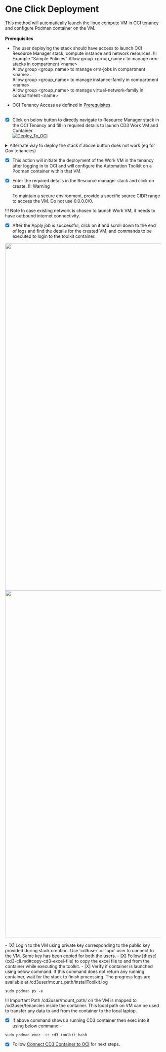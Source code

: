 # **One Click Deployment**

This method will automatically launch the linux compute VM in OCI tenancy and configure Podman container on the VM.
<br><br>
**Prerequisites**

* The user deploying the stack should have access to launch OCI Resource Manager stack, compute instance and network resources.
!!! Example "Sample Policies"
    Allow group <group_name\> to manage orm-stacks in compartment <name\>  <br>
    Allow group <group_name\> to manage orm-jobs in compartment <name\>. <br>
    Allow group <group_name\> to manage instance-family in compartment <name\> <br>
    Allow group <group_name\> to manage virtual-network-family in compartment <name\> <br>
    
    
    
* OCI Tenancy Access as defined in [Prerequisites](prerequisites.md).
<br><br>

- [x] Click on below button to directly navigate to Resource Manager stack in the OCI Tenancy and fill in required details to launch CD3 Work VM and Container.<br>
[![Deploy_To_OCI](https://oci-resourcemanager-plugin.plugins.oci.oraclecloud.com/latest/deploy-to-oracle-cloud.svg)](https://cloud.oracle.com/resourcemanager/stacks/create?zipUrl=https://github.com/oracle-devrel/cd3-automation-toolkit/archive/refs/heads/main.zip)

<details>
    <summary> Alternate way to deploy the stack if above button does not work (eg for Gov tenancies) </summary>

    <br>
    -  Clone the repo using 'Download the Zip' link as shown below:
        <br>
		<img width="70%" height="80%"  alt="CD3 Container" src= "../images/deploystack.png"><br><br>

	
    -  Login to OCI Console and navigate to 'Developer Services' -> Stacks under 'Resource Manager' and click on Create Stack. Chose .zip file and select the downloaded zip file as shown below: 
        <br>
		<img width="70%" height="80%"  alt="CD3 Container" src= "../images/rmstack.png">
</details>
		


- [x] This action will initiate the deployment of the Work VM in the tenancy after logging in to OCI and will configure the Automation Toolkit on a Podman container within that VM. 

- [x] Enter the required details in the Resource manager stack and click on create.
!!! Warning

    To maintain a secure environment, provide a specific source CIDR range to access the VM. Do not use 0.0.0.0/0.

!!! Note
    In case existing network is chosen to launch Work VM, it needs to have outbound internet connectivity.

- [x] After the Apply job is successful, click on it and scroll down to the end of logs and find the details for the created VM, and commands to be executed to login to the toolkit container.<br>
<img width="1124" src="../images/launch-from-stack-1.png">
<img width="1124" src="../images/launch-from-stack-2.png">
<br><br>
- [X] Login to the VM using private key corresponding to the public key provided during stack creation. Use 'cd3user' or 'opc' user to connect to the VM. Same key has been copied for both the users.
- [X] Follow [these](cd3-cli.md#copy-cd3-excel-file) to copy the excel file to and from the container while executing the toolkit.
- [X] Verify if container is launched using below command. If this command does not return any running container, wait for the stack to finish processing. The progress logs are available at /cd3user/mount_path/installToolkit.log

```
sudo podman ps -a
```
!!! Important
    Path /cd3user/mount_path/ on the VM is mapped to /cd3user/tenancies inside the container. This local path on VM can be used to transfer any data to and from the container to the local laptop.
    

- [X] If above command shows a running CD3 container then exec into it using below command - 

```
sudo podman exec -it cd3_toolkit bash
```

- [X] Follow [Connect CD3 Container to OCI](connect-container-to-oci-tenancy.md) for next steps. 

